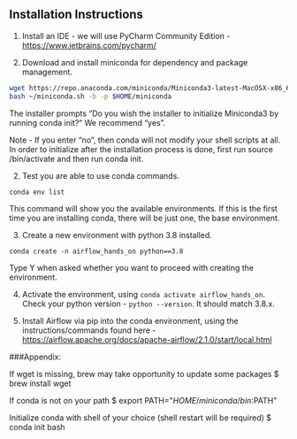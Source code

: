 

## Installation Instructions


1) Install an IDE - we will use PyCharm Community Edition - https://www.jetbrains.com/pycharm/

1) Download and install miniconda for dependency and package management.

```sh
wget https://repo.anaconda.com/miniconda/Miniconda3-latest-MacOSX-x86_64.sh -O ~/miniconda.sh
bash ~/miniconda.sh -b -p $HOME/miniconda
```

The installer prompts “Do you wish the installer to initialize Miniconda3 by running conda init?” We recommend “yes”.

Note -  If you enter “no”, then conda will not modify your shell scripts at all. In order to initialize after the installation process is done, first run source <path to conda>/bin/activate and then run conda init.


2) Test you are able to use conda commands. 

```shell
conda env list 
```
This command will show you the available environments. If this is the 
first time you are installing conda, there will be just one, the base
environment.


3) Create a new environment with python 3.8 installed.

```shell
conda create -n airflow_hands_on python==3.8
```

Type Y when asked whether you want to proceed with creating the environment.

4) Activate the environment, using ```conda activate airflow_hands_on```. Check your python 
version - ```python --version```. It should match 3.8.x.
   

5) Install Airflow via pip into the conda environment, using the instructions/commands found here -
https://airflow.apache.org/docs/apache-airflow/2.1.0/start/local.html
   
   

###Appendix:

If wget is missing, brew may take opportunity to update some packages
$ brew install wget

If conda is not on your path
$ export PATH="$HOME/miniconda/bin:$PATH"

Initialize conda with shell of your choice (shell restart will be required)
$ conda init bash
